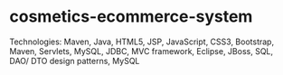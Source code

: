 # cosmetics-ecommerce-system
Technologies: Maven, Java, HTML5, JSP, JavaScript, CSS3, Bootstrap, Maven, Servlets, MySQL, JDBC, MVC framework, Eclipse, JBoss, SQL, DAO/ DTO design patterns, MySQL
